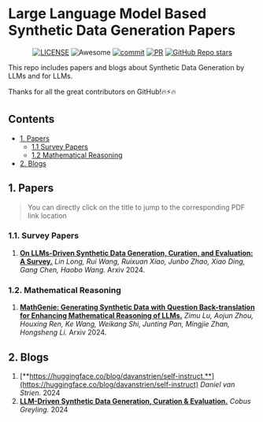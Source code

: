 # Large Language Model Based Synthetic Data Generation Papers

<div align="center">

[![LICENSE](https://img.shields.io/github/license/wasiahmad/Awesome-LLM-Synthetic-Data-Generation)](https://github.com/wasiahmad/Awesome-LLM-Synthetic-Data-Generation/blob/main/LICENSE)
![Awesome](https://cdn.rawgit.com/sindresorhus/awesome/d7305f38d29fed78fa85652e3a63e154dd8e8829/media/badge.svg)
[![commit](https://img.shields.io/github/last-commit/wasiahmad/Awesome-LLM-Synthetic-Data-Generation?color=blue)](https://github.com/wasiahmad/Awesome-LLM-Synthetic-Data-Generation/commits/main)
[![PR](https://img.shields.io/badge/PRs-Welcome-red)](https://github.com/wasiahmad/Awesome-LLM-Synthetic-Data-Generation/pulls)
[![GitHub Repo stars](https://img.shields.io/github/stars/wasiahmad/Awesome-LLM-Synthetic-Data-Generation)](https://github.com/wasiahmad/Awesome-LLM-Synthetic-Data-Generation)
<!-- ![license](https://img.shields.io/bower/l/bootstrap?style=plastic) -->

</div>

This repo includes papers and blogs about Synthetic Data Generation by LLMs and for LLMs.

Thanks for all the great contributors on GitHub!🔥⚡🔥

## Contents

* [1. Papers](#1-Papers)
  * [1.1 Survey Papers](#11-Survey-Papers)
  * [1.2 Mathematical Reasoning](#12-Mathematical-Reasoning)
* [2. Blogs](#1-Blogs)


## 1. Papers

> You can directly click on the title to jump to the corresponding PDF link location

### 1.1. Survey Papers

1. [**On LLMs-Driven Synthetic Data Generation, Curation, and Evaluation: A Survey.**](https://arxiv.org/abs/2406.15126) *Lin Long, Rui Wang, Ruixuan Xiao, Junbo Zhao, Xiao Ding, Gang Chen, Haobo Wang.* Arxiv 2024.

### 1.2. Mathematical Reasoning

1. [**MathGenie: Generating Synthetic Data with Question Back-translation for Enhancing Mathematical Reasoning of LLMs.**](https://arxiv.org/abs/2402.16352) *Zimu Lu, Aojun Zhou, Houxing Ren, Ke Wang, Weikang Shi, Junting Pan, Mingjie Zhan, Hongsheng Li.* Arxiv 2024.

## 2. Blogs

1. [**https://huggingface.co/blog/davanstrien/self-instruct.**](https://huggingface.co/blog/davanstrien/self-instruct) *Daniel van Strien.* 2024
2. [**LLM-Driven Synthetic Data Generation, Curation & Evaluation.**](https://cobusgreyling.medium.com/llm-driven-synthetic-data-generation-curation-evaluation-33731e33b525) *Cobus Greyling.* 2024
